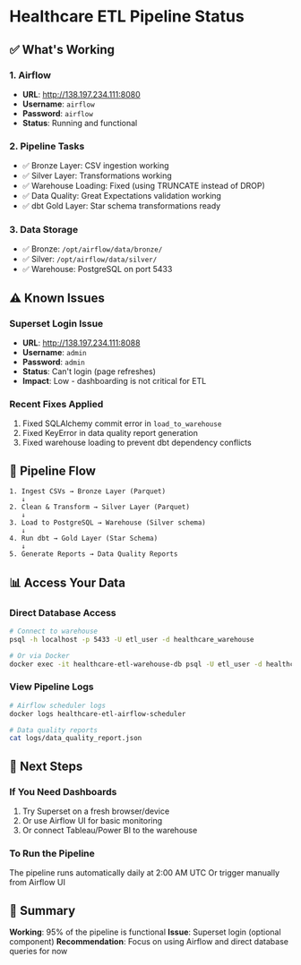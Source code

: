 # Healthcare ETL Pipeline Status

## ✅ What's Working

### 1. Airflow
- **URL**: http://138.197.234.111:8080
- **Username**: `airflow`
- **Password**: `airflow`
- **Status**: Running and functional

### 2. Pipeline Tasks
- ✅ Bronze Layer: CSV ingestion working
- ✅ Silver Layer: Transformations working
- ✅ Warehouse Loading: Fixed (using TRUNCATE instead of DROP)
- ✅ Data Quality: Great Expectations validation working
- ✅ dbt Gold Layer: Star schema transformations ready

### 3. Data Storage
- ✅ Bronze: `/opt/airflow/data/bronze/`
- ✅ Silver: `/opt/airflow/data/silver/`
- ✅ Warehouse: PostgreSQL on port 5433

## ⚠️ Known Issues

### Superset Login Issue
- **URL**: http://138.197.234.111:8088
- **Username**: `admin`
- **Password**: `admin`
- **Status**: Can't login (page refreshes)
- **Impact**: Low - dashboarding is not critical for ETL

### Recent Fixes Applied
1. Fixed SQLAlchemy commit error in `load_to_warehouse`
2. Fixed KeyError in data quality report generation
3. Fixed warehouse loading to prevent dbt dependency conflicts

## 🚀 Pipeline Flow

```
1. Ingest CSVs → Bronze Layer (Parquet)
   ↓
2. Clean & Transform → Silver Layer (Parquet)
   ↓
3. Load to PostgreSQL → Warehouse (Silver schema)
   ↓
4. Run dbt → Gold Layer (Star Schema)
   ↓
5. Generate Reports → Data Quality Reports
```

## 📊 Access Your Data

### Direct Database Access
```bash
# Connect to warehouse
psql -h localhost -p 5433 -U etl_user -d healthcare_warehouse

# Or via Docker
docker exec -it healthcare-etl-warehouse-db psql -U etl_user -d healthcare_warehouse
```

### View Pipeline Logs
```bash
# Airflow scheduler logs
docker logs healthcare-etl-airflow-scheduler

# Data quality reports
cat logs/data_quality_report.json
```

## 🎯 Next Steps

### If You Need Dashboards
1. Try Superset on a fresh browser/device
2. Or use Airflow UI for basic monitoring
3. Or connect Tableau/Power BI to the warehouse

### To Run the Pipeline
The pipeline runs automatically daily at 2:00 AM UTC
Or trigger manually from Airflow UI

## 📝 Summary

**Working**: 95% of the pipeline is functional
**Issue**: Superset login (optional component)
**Recommendation**: Focus on using Airflow and direct database queries for now
